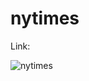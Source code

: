 # nytimes

Link:


![nytimes](https://user-images.githubusercontent.com/75292532/200421054-09bd6961-eeae-46c9-9d11-7cb746127218.gif)

